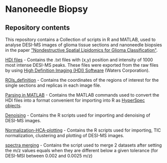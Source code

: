 # Nanoneedle Biopsy

## Repository contents
This repository contains a Collection of scripts in R and MATLAB, used to analyse DESI-MS images of glioma tissue sections and nanoneedle biopsies in the paper ["Nondestructive Spatial Lipidomics for Glioma Classification"](https://www.biorxiv.org/content/10.1101/2023.03.09.531882v1).

[HDI files](https://www.dropbox.com/s/zz5qt263rimb116/DESI-images.7z?dl=0) - Contains the .txt files with (x,y) position and intensity of 1000 most intense DESI-MS peaks. 
              These files were exported from the raw files by using [High Definition Imaging (HDI) Software](https://www.waters.com/waters/en_US/High-Definition-Imaging-%28HDI%29-Software/nav.htm?cid=134833914&locale=en_US) (Waters Corporation).

[ROIs_definition](.\ROIs_definition.xlsx) - Contains the coordinates of the regions of interest for the single sections and replicas in each image file.

[Parsing in MATLAB](.\MATLABparse.txt) - Contains the MATLAB commands used to convert the HDI files into a format convenient for importing into R as [HyperSpec objects](https://github.com/r-hyperspec/hyperSpec).

[Denoising](.\DESI-denoising.R) - Contains the R scripts used for importing and denoising of DESI-MS images.

[Normalization-HCA-plotting](.\DESI-normalization-HCA-potting.R) - Contains the R scripts used for importing, TIC normalization, clustering and plotting of DESI-MS images.

[spectra merging](.\DESIspectra_merging.R) - Contains the script used to merge 2 datasets after setting the m/z values equals when they are different below a given tolerance (for DESI-MSI between 0.002 and 0.0025 m/z)






